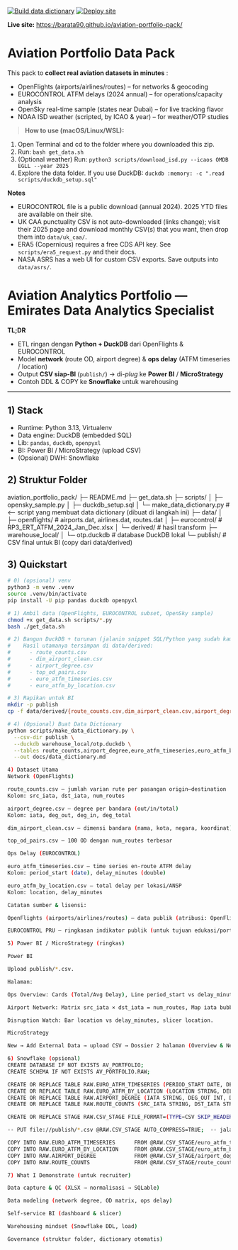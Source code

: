 [![Build data dictionary](https://github.com/barata90/aviation-portfolio-pack/actions/workflows/build.yml/badge.svg)](https://github.com/barata90/aviation-portfolio-pack/actions/workflows/build.yml)
[![Deploy site](https://github.com/barata90/aviation-portfolio-pack/actions/workflows/pages.yml/badge.svg)](https://github.com/barata90/aviation-portfolio-pack/actions/workflows/pages.yml)

**Live site:** https://barata90.github.io/aviation-portfolio-pack/


# Aviation Portfolio Data Pack

This pack to **collect real aviation datasets in minutes** :
- OpenFlights (airports/airlines/routes) – for networks & geocoding
- EUROCONTROL ATFM delays (2024 annual) – for operations/capacity analysis
- OpenSky real-time sample (states near Dubai) – for live tracking flavor
- NOAA ISD weather (scripted, by ICAO & year) – for weather/OTP studies

> **How to use (macOS/Linux/WSL):**
1) Open Terminal and cd to the folder where you downloaded this zip.
2) Run: `bash get_data.sh`
3) (Optional weather) Run: `python3 scripts/download_isd.py --icaos OMDB EGLL --year 2025`
4) Explore the data folder. If you use DuckDB: `duckdb :memory: -c ".read scripts/duckdb_setup.sql"`

**Notes**
- EUROCONTROL file is a public download (annual 2024). 2025 YTD files are available on their site.
- UK CAA punctuality CSV is not auto-downloaded (links change); visit their 2025 page and download monthly CSV(s) that you want, then drop them into `data/uk_caa/`.
- ERA5 (Copernicus) requires a free CDS API key. See `scripts/era5_request.py` and their docs.
- NASA ASRS has a web UI for custom CSV exports. Save outputs into `data/asrs/`.

# Aviation Analytics Portfolio — Emirates Data Analytics Specialist

**TL;DR**
- ETL ringan dengan **Python + DuckDB** dari OpenFlights & EUROCONTROL
- Model **network** (route OD, airport degree) & **ops delay** (ATFM timeseries / location)
- Output **CSV siap-BI** (`publish/`) → di-*plug* ke **Power BI** / **MicroStrategy**
- Contoh DDL & COPY ke **Snowflake** untuk warehousing

---

## 1) Stack
- Runtime: Python 3.13, Virtualenv
- Data engine: DuckDB (embedded SQL)
- Lib: `pandas`, `duckdb`, `openpyxl`
- BI: Power BI / MicroStrategy (upload CSV)
- (Opsional) DWH: Snowflake

## 2) Struktur Folder
aviation_portfolio_pack/
├─ README.md
├─ get_data.sh
├─ scripts/
│ ├─ opensky_sample.py
│ ├─ duckdb_setup.sql
│ └─ make_data_dictionary.py # <— script yang membuat data dictionary (dibuat di langkah ini)
├─ data/
│ ├─ openflights/ # airports.dat, airlines.dat, routes.dat
│ ├─ eurocontrol/ # RP3_ERT_ATFM_2024_Jan_Dec.xlsx
│ └─ derived/ # hasil transform
├─ warehouse_local/
│ └─ otp.duckdb # database DuckDB lokal
└─ publish/ # CSV final untuk BI (copy dari data/derived)


## 3) Quickstart
```bash
# 0) (opsional) venv
python3 -m venv .venv
source .venv/bin/activate
pip install -U pip pandas duckdb openpyxl

# 1) Ambil data (OpenFlights, EUROCONTROL subset, OpenSky sample)
chmod +x get_data.sh scripts/*.py
bash ./get_data.sh

# 2) Bangun DuckDB + turunan (jalanin snippet SQL/Python yang sudah kamu pakai)
#    Hasil utamanya tersimpan di data/derived:
#      - route_counts.csv
#      - dim_airport_clean.csv
#      - airport_degree.csv
#      - top_od_pairs.csv
#      - euro_atfm_timeseries.csv
#      - euro_atfm_by_location.csv

# 3) Rapikan untuk BI
mkdir -p publish
cp -f data/derived/{route_counts.csv,dim_airport_clean.csv,airport_degree.csv,top_od_pairs.csv,euro_atfm_timeseries.csv,euro_atfm_by_location.csv} publish/

# 4) (Opsional) Buat Data Dictionary
python scripts/make_data_dictionary.py \
  --csv-dir publish \
  --duckdb warehouse_local/otp.duckdb \
  --tables route_counts,airport_degree,euro_atfm_timeseries,euro_atfm_by_location \
  --out docs/data_dictionary.md

4) Dataset Utama
Network (OpenFlights)

route_counts.csv — jumlah varian rute per pasangan origin–destination
Kolom: src_iata, dst_iata, num_routes

airport_degree.csv — degree per bandara (out/in/total)
Kolom: iata, deg_out, deg_in, deg_total

dim_airport_clean.csv — dimensi bandara (nama, kota, negara, koordinat)

top_od_pairs.csv — 100 OD dengan num_routes terbesar

Ops Delay (EUROCONTROL)

euro_atfm_timeseries.csv — time series en-route ATFM delay
Kolom: period_start (date), delay_minutes (double)

euro_atfm_by_location.csv — total delay per lokasi/ANSP
Kolom: location, delay_minutes

Catatan sumber & lisensi:

OpenFlights (airports/airlines/routes) — data publik (atribusi: OpenFlights)

EUROCONTROL PRU — ringkasan indikator publik (untuk tujuan edukasi/portfolio)

5) Power BI / MicroStrategy (ringkas)

Power BI

Upload publish/*.csv.

Halaman:

Ops Overview: Cards (Total/Avg Delay), Line period_start vs delay_minutes, Table Top location.

Airport Network: Matrix src_iata × dst_iata = num_routes, Map iata bubble dari airport_degree.

Disruption Watch: Bar location vs delay_minutes, slicer location.

MicroStrategy

New → Add External Data → upload CSV → Dossier 2 halaman (Overview & Network).

6) Snowflake (opsional)
CREATE DATABASE IF NOT EXISTS AV_PORTFOLIO;
CREATE SCHEMA IF NOT EXISTS AV_PORTFOLIO.RAW;

CREATE OR REPLACE TABLE RAW.EURO_ATFM_TIMESERIES (PERIOD_START DATE, DELAY_MINUTES DOUBLE);
CREATE OR REPLACE TABLE RAW.EURO_ATFM_BY_LOCATION (LOCATION STRING, DELAY_MINUTES DOUBLE);
CREATE OR REPLACE TABLE RAW.AIRPORT_DEGREE (IATA STRING, DEG_OUT INT, DEG_IN INT, DEG_TOTAL INT);
CREATE OR REPLACE TABLE RAW.ROUTE_COUNTS (SRC_IATA STRING, DST_IATA STRING, NUM_ROUTES INT);

CREATE OR REPLACE STAGE RAW.CSV_STAGE FILE_FORMAT=(TYPE=CSV SKIP_HEADER=1 FIELD_OPTIONALLY_ENCLOSED_BY='"');

-- PUT file://publish/*.csv @RAW.CSV_STAGE AUTO_COMPRESS=TRUE;  -- jalankan dari SnowSQL/Worksheet

COPY INTO RAW.EURO_ATFM_TIMESERIES      FROM @RAW.CSV_STAGE/euro_atfm_timeseries.csv;
COPY INTO RAW.EURO_ATFM_BY_LOCATION     FROM @RAW.CSV_STAGE/euro_atfm_by_location.csv;
COPY INTO RAW.AIRPORT_DEGREE            FROM @RAW.CSV_STAGE/airport_degree.csv;
COPY INTO RAW.ROUTE_COUNTS              FROM @RAW.CSV_STAGE/route_counts.csv;

7) What I Demonstrate (untuk recruiter)

Data capture & QC (XLSX → normalisasi → SQLable)

Data modeling (network degree, OD matrix, ops delay)

Self-service BI (dashboard & slicer)

Warehousing mindset (Snowflake DDL, load)

Governance (struktur folder, dictionary otomatis)
